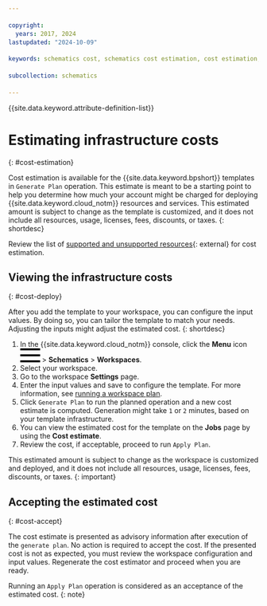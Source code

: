 ```yaml
---

copyright:
  years: 2017, 2024
lastupdated: "2024-10-09"

keywords: schematics cost, schematics cost estimation, cost estimation, cost, cost-estimation

subcollection: schematics

---
```



{{site.data.keyword.attribute-definition-list}}

# Estimating infrastructure costs
{: #cost-estimation}

Cost estimation is available for the {{site.data.keyword.bpshort}} templates in `Generate Plan` operation. This estimate is meant to be a starting point to help you determine how much your account might be charged for deploying {{site.data.keyword.cloud_notm}} resources and services. This estimated amount is subject to change as the template is customized, and it does not include all resources, usage, licenses, fees, discounts, or taxes. 
{: shortdesc}

Review the list of [supported and unsupported resources](https://github.com/IBM-Cloud/terraform-cost-estimator/blob/main/supportedResources.md#list-of-resources-supported){: external} for cost estimation.

## Viewing the infrastructure costs
{: #cost-deploy}

After you add the template to your workspace, you can configure the input values. By doing so, you can tailor the template to match your needs. Adjusting the inputs might adjust the estimated cost.
{: shortdesc}

1. In the {{site.data.keyword.cloud_notm}} console, click the **Menu** icon ![hamburger icon](images/icon_hamburger.svg) > **Schematics** > **Workspaces**.
2. Select your workspace.
3. Go to the workspace **Settings** page.
4. Enter the input values and save to configure the template. For more information, see [running a workspace plan](/docs/schematics?topic=schematics-sch-plan-wks&interface=ui).
5. Click `Generate Plan` to run the planned operation and a new cost estimate is computed. Generation might take `1` or `2` minutes, based on your template infrastructure.
6. You can view the estimated cost for the template on the **Jobs** page by using the **Cost estimate**.
7. Review the cost, if acceptable, proceed to run `Apply Plan`.

This estimated amount is subject to change as the workspace is customized and deployed, and it does not include all resources, usage, licenses, fees, discounts, or taxes.
{: important}

## Accepting the estimated cost 
{: #cost-accept}

The cost estimate is presented as advisory information after execution of the `generate plan`. No action is required to accept the cost. If the presented cost is not as expected, you must review the workspace configuration and input values. Regenerate the cost estimator and proceed when you are ready.

Running an `Apply Plan` operation is considered as an acceptance of the estimated cost.
{: note}
